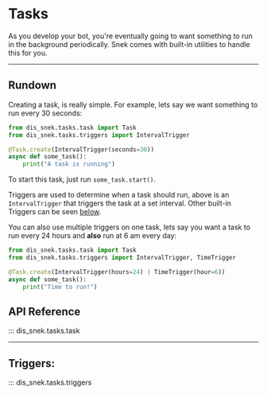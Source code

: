# Tasks
As you develop your bot, you're eventually going to want something to run in the background periodically.
Snek comes with built-in utilities to handle this for you.
___

## Rundown

Creating a task, is really simple. For example, lets say we want something to run every 30 seconds:


```python
from dis_snek.tasks.task import Task
from dis_snek.tasks.triggers import IntervalTrigger

@Task.create(IntervalTrigger(seconds=30))
async def some_task():
    print("A task is running")
```
To start this task, just run `some_task.start()`.

Triggers are used to determine when a task should run, above is an `IntervalTrigger` that triggers the task
at a set interval. Other built-in Triggers can be seen [below](#triggers).

You can also use multiple triggers on one task, lets say you want a task to run every 24 hours and **also** run at 6 am every day:
```python
from dis_snek.tasks.task import Task
from dis_snek.tasks.triggers import IntervalTrigger, TimeTrigger

@Task.create(IntervalTrigger(hours=24) | TimeTrigger(hour=6))
async def some_task():
    print("Time to run!")
```

## API Reference

::: dis_snek.tasks.task

___
## Triggers:


::: dis_snek.tasks.triggers
